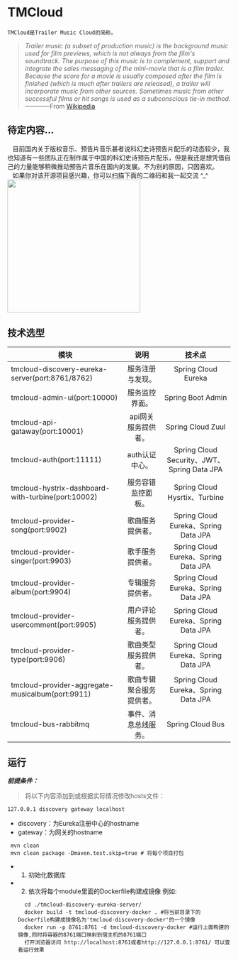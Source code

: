 # TMCloud
    TMCloud是Trailer Music Cloud的简称。
 
>  *Trailer music (a subset of production music) is the background music used for film previews, which is not always from the film's soundtrack. The purpose of this music is to complement, support and integrate the sales messaging of the mini-movie that is a film trailer. Because the score for a movie is usually composed after the film is finished (which is much after trailers are released), a trailer will incorporate music from other sources. Sometimes music from other successful films or hit songs is used as a subconscious tie-in method.*
>  ————From [Wikipedia][1]

## 待定内容...
    目前国内关于版权音乐、预告片音乐甚者说科幻史诗预告片配乐的动态较少，我也知道有一些团队正在制作属于中国的科幻史诗预告片配乐，但是我还是想凭借自己的力量能够稍微推动预告片音乐在国内的发展。不为别的原因，只因喜欢。<br/>
    如果你对该开源项目感兴趣，你可以扫描下面的二维码和我一起交流 ^_^ <br/>
    <img src="http://oosk9q3p6.bkt.clouddn.com/wechatTJ.png" width = "300px"/>

## 技术选型
| 模块 | 说明 | 技术点 | 
| - | :-: | :-: | 
| tmcloud-discovery-eureka-server(port:8761/8762) | 服务注册与发现。 | Spring Cloud Eureka | 
| tmcloud-admin-ui(port:10000) | 服务监控界面。 | Spring Boot Admin | 
| tmcloud-api-gataway(port:10001) | api网关服务提供者。 | Spring Cloud Zuul | 
| tmcloud-auth(port:11111) | auth认证中心。 | Spring Cloud Security、JWT、Spring Data JPA | 
| tmcloud-hystrix-dashboard-with-turbine(port:10002) | 服务容错监控面板。 | Spring Cloud Hysrtix、Turbine | 
| tmcloud-provider-song(port:9902) | 歌曲服务提供者。 | Spring Cloud Eureka、Spring Data JPA | 
| tmcloud-provider-singer(port:9903) | 歌手服务提供者。 | Spring Cloud Eureka、Spring Data JPA | 
| tmcloud-provider-album(port:9904) | 专辑服务提供者。 | Spring Cloud Eureka、Spring Data JPA | 
| tmcloud-provider-usercomment(port:9905) | 用户评论服务提供者。 | Spring Cloud Eureka、Spring Data JPA | 
| tmcloud-provider-type(port:9906) | 歌曲类型服务提供者。 | Spring Cloud Eureka、Spring Data JPA | 
| tmcloud-provider-aggregate-musicalbum(port:9911) | 歌曲专辑聚合服务提供者。 | Spring Cloud Eureka、Spring Data JPA | 
| tmcloud-bus-rabbitmq | 事件、消息总线服务。 | Spring Cloud Bus | 

## 运行
 ***前提条件：***
 >将以下内容添加到或根据实际情况修改hosts文件：
 ```
 127.0.0.1 discovery gateway localhost
 ```
 - discovery：为Eureka注册中心的hostname
 - gateway：为网关的hostname
 
 ```
  mvn clean
  mvn clean package -Dmaven.test.skip=true # 将每个项目打包
 ```
 - 1. 初始化数据库

 - 2. 依次将每个module里面的Dockerfile构建成镜像
    例如:
    ```
      cd ./tmcloud-discovery-eureka-server/
      docker build -t tmcloud-discovery-docker . #将当前目录下的Dockerfile构建成镜像名为'tmcloud-discovery-docker'的一个镜像
      docker run -p 8761:8761 -d tmcloud-discovery-docker #运行上面构建的镜像,同时将容器的8761端口映射到宿主机的8761端口
      打开浏览器访问 http://localhost:8761或者http://127.0.0.1:8761/ 可以查看运行效果
    ```
    

  [1]: https://en.wikipedia.org/wiki/Trailer_music
